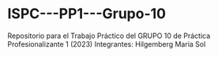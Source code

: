 # ISPC---PP1---Grupo-10
Repositorio para el Trabajo Práctico del GRUPO 10 de Práctica Profesionalizante 1 (2023)
Integrantes:
Hilgemberg Maria Sol